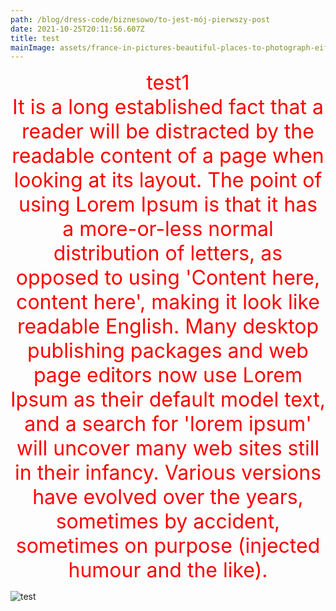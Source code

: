 ```yaml
---
path: /blog/dress-code/biznesowo/to-jest-mój-pierwszy-post
date: 2021-10-25T20:11:56.607Z
title: test
mainImage: assets/france-in-pictures-beautiful-places-to-photograph-eiffel-tower.jpg
---
```

<div style='text-align:center; color: red; font-size: 2rem;'>test1</div>

<div style='text-align:center; color: red; font-size: 2rem;'>It is a long established fact that a reader will be distracted by the readable content of a page when looking at its layout. The point of using Lorem Ipsum is that it has a more-or-less normal distribution of letters, as opposed to using 'Content here, content here', making it look like readable English. Many desktop publishing packages and web page editors now use Lorem Ipsum as their default model text, and a search for 'lorem ipsum' will uncover many web sites still in their infancy. Various versions have evolved over the years, sometimes by accident, sometimes on purpose (injected humour and the like).</div>

![test](assets/man-walking-dog.jpg "test")
